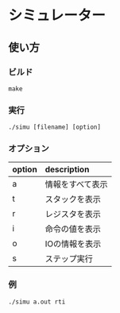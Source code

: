 # シミュレーター

## 使い方

### ビルド

```
make
```

### 実行

```
./simu [filename] [option]
```

### オプション

| option | description |
|:-----------|:------------|
| a | 情報をすべて表示 |
| t | スタックを表示 |
| r | レジスタを表示 |
| i | 命令の値を表示 |
| o | IOの情報を表示 |
| s | ステップ実行 |

### 例

```
./simu a.out rti
```


